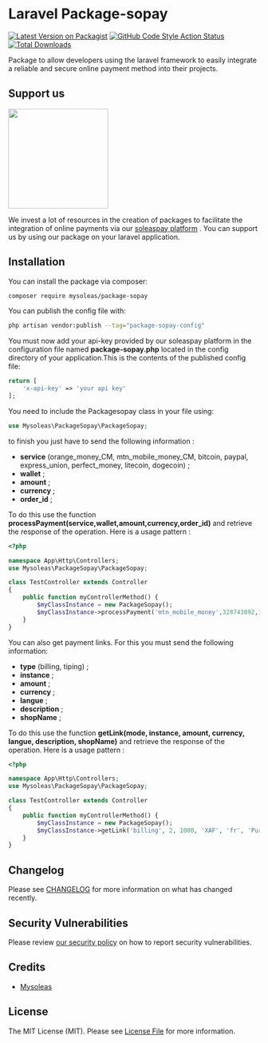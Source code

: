 # Laravel Package-sopay

[![Latest Version on Packagist](https://img.shields.io/packagist/v/mysoleas/package-sopay.svg?style=flat-square)](https://packagist.org/packages/mysoleas/package-sopay)
[![GitHub Code Style Action Status](https://img.shields.io/github/actions/workflow/status/mysoleas/package-sopay/fix-php-code-style-issues.yml?branch=main&label=code%20style&style=flat-square)](https://github.com/mysoleas/package-sopay/actions?query=workflow%3A"Fix+PHP+code+style+issues"+branch%3Amain)
[![Total Downloads](https://img.shields.io/packagist/dt/mysoleas/package-sopay.svg?style=flat-square)](https://packagist.org/packages/mysoleas/package-sopay)


Package to allow developers using the laravel framework to easily integrate a reliable and secure online payment method into their projects.

## Support us

[<img src="https://app.soleaspay.com/images/sopay.png" width="200px" />](https://soleaspay.com)

We invest a lot of resources in the creation of packages to facilitate the integration of online payments via our [soleaspay platform](https://soleaspay.com) . You can support us by using our package on your laravel application.


## Installation

You can install the package via composer:

```bash
composer require mysoleas/package-sopay
```

You can publish the config file with:

```bash
php artisan vendor:publish --tag="package-sopay-config"
```

You must now add your api-key provided by our soleaspay platform in the configuration file named __package-sopay.php__ located in the config directory of your application.This is the contents of the published config file:

```php
return [
    'x-api-key' => 'your api key'
];
```
You need to include the Packagesopay class in your file using:

```php
use Mysoleas\PackageSopay\PackageSopay;
```

to finish you just have to send the following information :  
* __service__ (orange_money_CM, mtn_mobile_money_CM, bitcoin, paypal, express_union, perfect_money, litecoin, dogecoin) ;
* __wallet__ ;  
* __amount__ ;  
* __currency__ ;  
* __order_id__ ;  


To do this use the function __processPayment(service,wallet,amount,currency,order_id)__ and retrieve the response of the operation. Here is a usage pattern :

```php
<?php

namespace App\Http\Controllers;
use Mysoleas\PackageSopay\PackageSopay;

class TestController extends Controller
{
    public function myControllerMethod() {
        $myClassInstance = new PackageSopay();
        $myClassInstance->processPayment('mtn_mobile_money',328743892,100000,"XAF","123456789");
    }
}
```


You can also get payment links. For this you must send the following information:
* __type__ (billing, tiping) ;  
* __instance__ ;  
* __amount__ ;  
* __currency__ ;  
* __langue__ ; 
* __description__ ; 
* __shopName__ ; 

To do this use the function __getLink(mode, instance, amount, currency, langue, description, shopName)__ and retrieve the response of the operation. Here is a usage pattern :

```php
<?php

namespace App\Http\Controllers;
use Mysoleas\PackageSopay\PackageSopay;

class TestController extends Controller
{
    public function myControllerMethod() {
        $myClassInstance = new PackageSopay();
        $myClassInstance->getLink('billing', 2, 1000, 'XAF', 'fr', 'Purchase of supplies', 'mysoleas')
    }
}
```

## Changelog

Please see [CHANGELOG](CHANGELOG.md) for more information on what has changed recently.


## Security Vulnerabilities

Please review [our security policy](../../security/policy) on how to report security vulnerabilities.

## Credits

- [Mysoleas](https://mysoleas.com)

## License

The MIT License (MIT). Please see [License File](LICENSE.md) for more information.
